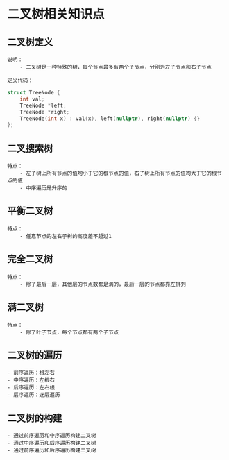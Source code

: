 # 二叉树相关知识点

## 二叉树定义

    说明：
        - 二叉树是一种特殊的树，每个节点最多有两个子节点，分别为左子节点和右子节点

    定义代码：

```C++
struct TreeNode {
    int val;
    TreeNode *left;
    TreeNode *right;
    TreeNode(int x) : val(x), left(nullptr), right(nullptr) {}
};
```

## 二叉搜索树

    特点：
        - 左子树上所有节点的值均小于它的根节点的值，右子树上所有节点的值均大于它的根节点的值
        - 中序遍历是升序的

## 平衡二叉树

    特点：
        - 任意节点的左右子树的高度差不超过1

## 完全二叉树

    特点：
        - 除了最后一层，其他层的节点数都是满的，最后一层的节点都靠左排列

## 满二叉树

    特点：
        - 除了叶子节点，每个节点都有两个子节点

## 二叉树的遍历

    - 前序遍历：根左右
    - 中序遍历：左根右
    - 后序遍历：左右根
    - 层序遍历：逐层遍历

## 二叉树的构建

    - 通过前序遍历和中序遍历构建二叉树
    - 通过中序遍历和后序遍历构建二叉树
    - 通过前序遍历和后序遍历构建二叉树
